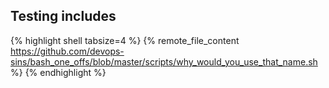 
## Testing includes


{% highlight shell tabsize=4 %}
{% remote_file_content  https://github.com/devops-sins/bash_one_offs/blob/master/scripts/why_would_you_use_that_name.sh %}
{% endhighlight %}
